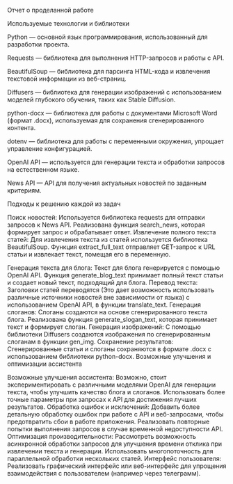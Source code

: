 Отчет о проделанной работе

Используемые технологии и библиотеки

Python — основной язык программирования, использованный для разработки проекта.

Requests — библиотека для выполнения HTTP-запросов и работы с API. 

BeautifulSoup — библиотека для парсинга HTML-кода и извлечения текстовой информации из веб-страниц.

Diffusers — библиотека для генерации изображений с использованием моделей глубокого обучения, таких как Stable Diffusion.

python-docx — библиотека для работы с документами Microsoft Word (формат .docx), используемая для сохранения сгенерированного контента.

dotenv — библиотека для работы с переменными окружения, упрощает управление конфигурацией.

OpenAI API — используется для генерации текста и обработки запросов на естественном языке.

News API — API для получения актуальных новостей по заданным критериям.

Подходы к решению каждой из задач

Поиск новостей:
Используется библиотека requests для отправки запросов к News API.
Реализована функция search_news, которая формирует запрос и обрабатывает ответ.
Извлечение полного текста статей:
Для извлечения текста из статей используется библиотека BeautifulSoup.
Функция extract_full_text отправляет GET-запрос к URL статьи и извлекает текст, помещая его в переменную.

Генерация текста для блога:
Текст для блога генерируется с помощью OpenAI API.
Функция generate_blog_text принимает полный текст статьи и создает новый текст, подходящий для блога.
Перевод текста:
Заголовки статей переводятся (Это дает возможность использовать различные источники новостей вне зависимости от языка) с использованием OpenAI API, в функции translate_text.
Генерация слоганов:
Слоганы создаются на основе сгенерированного текста блога.
Реализована функция generate_slogan_text, которая принимает текст и формирует слоган.
Генерация изображений:
С помощью библиотеки Diffusers создаются изображения по сгенерированным слоганам в функции gen_img.
Сохранение результатов:
Сгенерированные статьи и слоганы сохраняются в формате .docx с использованием библиотеки python-docx.
Возможные улучшения и оптимизации ассистента

Возможные улучшения ассистента:
Возможно, стоит экспериментировать с различными моделями OpenAI для генерации текста, чтобы улучшить качество блога и слоганов.
Использовать более точные параметры при запросах к API для достижения лучших результатов.
Обработка ошибок и исключений:
Добавить более детальную обработку ошибок при работе с API и веб-запросами, чтобы предотвратить сбои в работе приложения.
Реализовать повторные попытки выполнения запросов в случае временной недоступности API.
Оптимизация производительности:
Рассмотреть возможность асинхронной обработки запросов для улучшения времени отклика при извлечении текста и генерации.
Использовать многопоточность для параллельной обработки нескольких статей.
Интерфейс пользователя:
Реализовать графический интерфейс или веб-интерфейс для упрощения взаимодействия с пользователем (например через телеграмм).
